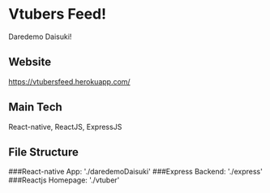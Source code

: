 # Vtubers Feed!
Daredemo Daisuki!

## Website
https://vtubersfeed.herokuapp.com/

## Main Tech
React-native, ReactJS, ExpressJS

## File Structure
###React-native App:
'./daredemoDaisuki' 
###Express Backend:
'./express'
###Reactjs Homepage:
'./vtuber'
